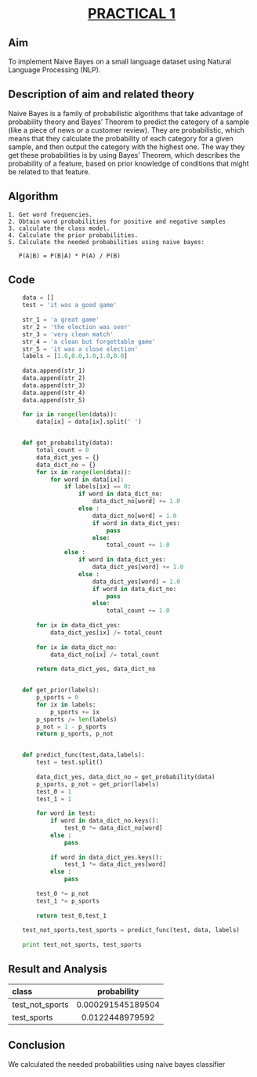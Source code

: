 # <center><u>PRACTICAL 1</u></center> 
## Aim
To implement Naive Bayes on a small language dataset using Natural Language Processing (NLP).

## Description of aim and related theory 
Naive Bayes is a family of probabilistic algorithms that take advantage of probability theory and Bayes’ Theorem to predict the category of a sample (like a piece of news or a customer review). They are probabilistic, which means that they calculate the probability of each category for a given sample, and then output the category with the highest one. The way they get these probabilities is by using Bayes’ Theorem, which describes the probability of a feature, based on prior knowledge of conditions that might be related to that feature.
​	
## Algorithm 

```algorithm
1. Get word frequencies.
2. Obtain word probabilities for positive and negative samples
3. calculate the class model.
4. Calculate the prior probabilities.
5. Calculate the needed probabilities using naive bayes:

   P(A|B) = P(B|A) * P(A) / P(B)
```


## Code 
```python
    data = []
    test = 'it was a good game'
    
    str_1 = 'a great game'
    str_2 = 'the election was over'
    str_3 = 'very clean match'
    str_4 = 'a clean but forgettable game'
    str_5 = 'it was a close election'
    labels = [1.0,0.0,1.0,1.0,0.0]
    
    data.append(str_1)
    data.append(str_2)
    data.append(str_3)
    data.append(str_4)
    data.append(str_5)
    
    for ix in range(len(data)):
        data[ix] = data[ix].split(' ')


    def get_probability(data):
        total_count = 0
        data_dict_yes = {}
        data_dict_no = {}
        for ix in range(len(data)):
            for word in data[ix]:
                if labels[ix] == 0:
                    if word in data_dict_no:
                        data_dict_no[word] += 1.0
                    else :
                        data_dict_no[word] = 1.0
                        if word in data_dict_yes:
                            pass
                        else:
                            total_count += 1.0
                else :
                    if word in data_dict_yes:
                        data_dict_yes[word] += 1.0
                    else :
                        data_dict_yes[word] = 1.0
                        if word in data_dict_no:
                            pass
                        else:
                            total_count += 1.0
    
        for ix in data_dict_yes:
            data_dict_yes[ix] /= total_count
    
        for ix in data_dict_no:
            data_dict_no[ix] /= total_count
    
        return data_dict_yes, data_dict_no 


    def get_prior(labels):
        p_sports = 0
        for ix in labels:
            p_sports += ix
        p_sports /= len(labels)
        p_not = 1 - p_sports
        return p_sports, p_not


    def predict_func(test,data,labels):
        test = test.split()
    
        data_dict_yes, data_dict_no = get_probability(data)
        p_sports, p_not = get_prior(labels)
        test_0 = 1
        test_1 = 1
    
        for word in test:
            if word in data_dict_no.keys():
                test_0 *= data_dict_no[word]
            else :
                pass
    
            if word in data_dict_yes.keys():
                test_1 *= data_dict_yes[word]
            else :
                pass
    
        test_0 *= p_not
        test_1 *= p_sports
    
        return test_0,test_1
    
    test_not_sports,test_sports = predict_func(test, data, labels)
    
    print test_not_sports, test_sports
```
## Result and Analysis 
| class           |    probability    |
| :-------------- | :---------------: |
| test_not_sports | 0.000291545189504 |
| test_sports     |  0.0122448979592  |

## Conclusion 
We calculated the needed probabilities using naive bayes classifier


